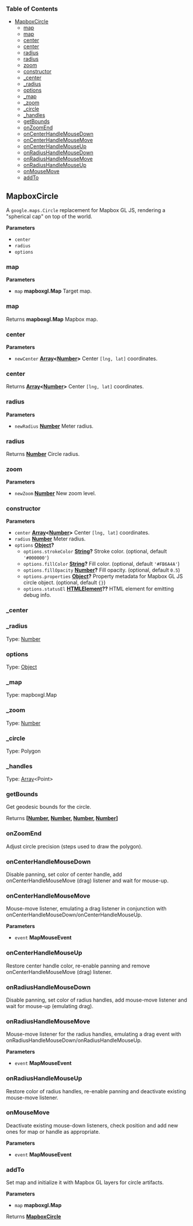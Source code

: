 <!-- Generated by documentation.js. Update this documentation by updating the source code. -->

### Table of Contents

-   [MapboxCircle](#mapboxcircle)
    -   [map](#map)
    -   [map](#map-1)
    -   [center](#center)
    -   [center](#center-1)
    -   [radius](#radius)
    -   [radius](#radius-1)
    -   [zoom](#zoom)
    -   [constructor](#constructor)
    -   [\_center](#_center)
    -   [\_radius](#_radius)
    -   [options](#options)
    -   [\_map](#_map)
    -   [\_zoom](#_zoom)
    -   [\_circle](#_circle)
    -   [\_handles](#_handles)
    -   [getBounds](#getbounds)
    -   [onZoomEnd](#onzoomend)
    -   [onCenterHandleMouseDown](#oncenterhandlemousedown)
    -   [onCenterHandleMouseMove](#oncenterhandlemousemove)
    -   [onCenterHandleMouseUp](#oncenterhandlemouseup)
    -   [onRadiusHandleMouseDown](#onradiushandlemousedown)
    -   [onRadiusHandleMouseMove](#onradiushandlemousemove)
    -   [onRadiusHandleMouseUp](#onradiushandlemouseup)
    -   [onMouseMove](#onmousemove)
    -   [addTo](#addto)

## MapboxCircle

A `google.maps.Circle` replacement for Mapbox GL JS, rendering a "spherical cap" on top of the world.

**Parameters**

-   `center`  
-   `radius`  
-   `options`  

### map

**Parameters**

-   `map` **mapboxgl.Map** Target map.

### map

Returns **mapboxgl.Map** Mapbox map.

### center

**Parameters**

-   `newCenter` **[Array](https://developer.mozilla.org/en-US/docs/Web/JavaScript/Reference/Global_Objects/Array)&lt;[Number](https://developer.mozilla.org/en-US/docs/Web/JavaScript/Reference/Global_Objects/Number)>** Center `[lng, lat]` coordinates.

### center

Returns **[Array](https://developer.mozilla.org/en-US/docs/Web/JavaScript/Reference/Global_Objects/Array)&lt;[Number](https://developer.mozilla.org/en-US/docs/Web/JavaScript/Reference/Global_Objects/Number)>** Center `[lng, lat]` coordinates.

### radius

**Parameters**

-   `newRadius` **[Number](https://developer.mozilla.org/en-US/docs/Web/JavaScript/Reference/Global_Objects/Number)** Meter radius.

### radius

Returns **[Number](https://developer.mozilla.org/en-US/docs/Web/JavaScript/Reference/Global_Objects/Number)** Circle radius.

### zoom

**Parameters**

-   `newZoom` **[Number](https://developer.mozilla.org/en-US/docs/Web/JavaScript/Reference/Global_Objects/Number)** New zoom level.

### constructor

**Parameters**

-   `center` **[Array](https://developer.mozilla.org/en-US/docs/Web/JavaScript/Reference/Global_Objects/Array)&lt;[Number](https://developer.mozilla.org/en-US/docs/Web/JavaScript/Reference/Global_Objects/Number)>** Center `[lng, lat]` coordinates.
-   `radius` **[Number](https://developer.mozilla.org/en-US/docs/Web/JavaScript/Reference/Global_Objects/Number)** Meter radius.
-   `options` **[Object](https://developer.mozilla.org/en-US/docs/Web/JavaScript/Reference/Global_Objects/Object)?** 
    -   `options.strokeColor` **[String](https://developer.mozilla.org/en-US/docs/Web/JavaScript/Reference/Global_Objects/String)?** Stroke color. (optional, default `'#000000'`)
    -   `options.fillColor` **[String](https://developer.mozilla.org/en-US/docs/Web/JavaScript/Reference/Global_Objects/String)?** Fill color. (optional, default `'#FB6A4A'`)
    -   `options.fillOpacity` **[Number](https://developer.mozilla.org/en-US/docs/Web/JavaScript/Reference/Global_Objects/Number)?** Fill opacity. (optional, default `0.5`)
    -   `options.properties` **[Object](https://developer.mozilla.org/en-US/docs/Web/JavaScript/Reference/Global_Objects/Object)?** Property metadata for Mapbox GL JS circle object. (optional, default `{}`)
    -   `options.statusEl` **[HTMLElement](https://developer.mozilla.org/en-US/docs/Web/HTML/Element)??** HTML element for emitting debug info.

### \_center

### \_radius

Type: [Number](https://developer.mozilla.org/en-US/docs/Web/JavaScript/Reference/Global_Objects/Number)

### options

Type: [Object](https://developer.mozilla.org/en-US/docs/Web/JavaScript/Reference/Global_Objects/Object)

### \_map

Type: mapboxgl.Map

### \_zoom

Type: [Number](https://developer.mozilla.org/en-US/docs/Web/JavaScript/Reference/Global_Objects/Number)

### \_circle

Type: Polygon

### \_handles

Type: [Array](https://developer.mozilla.org/en-US/docs/Web/JavaScript/Reference/Global_Objects/Array)&lt;Point>

### getBounds

Get geodesic bounds for the circle.

Returns **\[[Number](https://developer.mozilla.org/en-US/docs/Web/JavaScript/Reference/Global_Objects/Number), [Number](https://developer.mozilla.org/en-US/docs/Web/JavaScript/Reference/Global_Objects/Number), [Number](https://developer.mozilla.org/en-US/docs/Web/JavaScript/Reference/Global_Objects/Number), [Number](https://developer.mozilla.org/en-US/docs/Web/JavaScript/Reference/Global_Objects/Number)]** 

### onZoomEnd

Adjust circle precision (steps used to draw the polygon).

### onCenterHandleMouseDown

Disable panning, set color of center handle, add onCenterHandleMouseMove (drag) listener and wait for mouse-up.

### onCenterHandleMouseMove

Mouse-move listener, emulating a drag listener in conjunction with onCenterHandleMouseDown/onCenterHandleMouseUp.

**Parameters**

-   `event` **MapMouseEvent** 

### onCenterHandleMouseUp

Restore center handle color, re-enable panning and remove onCenterHandleMouseMove (drag) listener.

### onRadiusHandleMouseDown

Disable panning, set color of radius handles, add mouse-move listener and wait for mouse-up (emulating drag).

### onRadiusHandleMouseMove

Mouse-move listener for the radius handles, emulating a drag event with
onRadiusHandleMouseDown/onRadiusHandleMouseUp.

**Parameters**

-   `event` **MapMouseEvent** 

### onRadiusHandleMouseUp

Restore color of radius handles, re-enable panning and deactivate existing mouse-move listener.

### onMouseMove

Deactivate existing mouse-down listeners, check position and add new ones for map or handle as appropriate.

**Parameters**

-   `event` **MapMouseEvent** 

### addTo

Set map and initialize it with Mapbox GL layers for circle artifacts.

**Parameters**

-   `map` **mapboxgl.Map** 

Returns **[MapboxCircle](#mapboxcircle)** 
